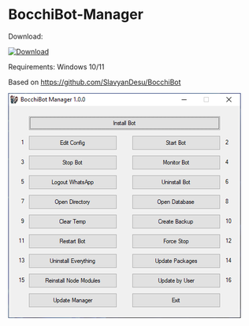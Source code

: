 # BocchiBot-Manager
Download:

[![Download](https://img.shields.io/badge/Download-v1.0.0-blue)](https://github.com/User-The-Abuser/BocchiBot-Manager/files/15445293/BocchiBot-1.0.0-Manager.zip)

Requirements: Windows 10/11

Based on https://github.com/SlavyanDesu/BocchiBot

![BocchiBot-Manager](./BocchiBot-Manager.png)
